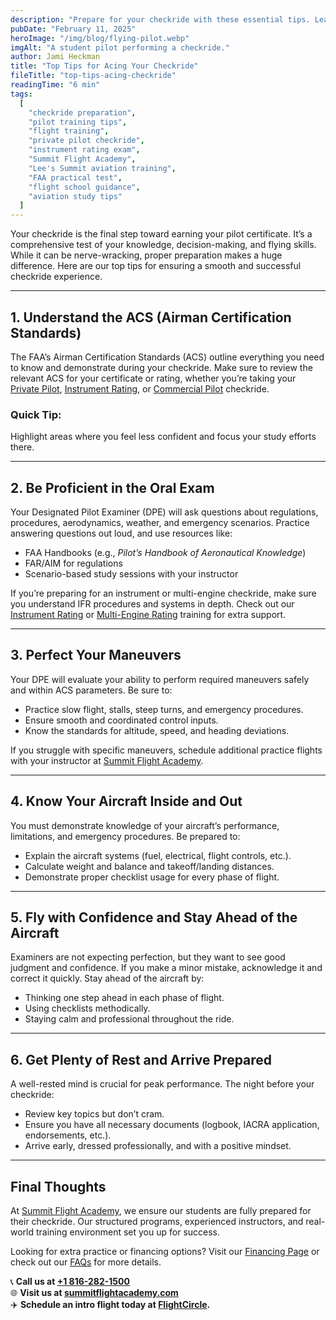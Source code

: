 ```yaml
---
description: "Prepare for your checkride with these essential tips. Learn what to expect, how to study effectively, and how Summit Flight Academy can help you succeed."
pubDate: "February 11, 2025"
heroImage: "/img/blog/flying-pilot.webp"
imgAlt: "A student pilot performing a checkride."
author: Jami Heckman
title: "Top Tips for Acing Your Checkride"
fileTitle: "top-tips-acing-checkride"
readingTime: "6 min"
tags:
  [
    "checkride preparation",
    "pilot training tips",
    "flight training",
    "private pilot checkride",
    "instrument rating exam",
    "Summit Flight Academy",
    "Lee's Summit aviation training",
    "FAA practical test",
    "flight school guidance",
    "aviation study tips"
  ]
---
```


Your checkride is the final step toward earning your pilot certificate. It’s a comprehensive test of your knowledge, decision-making, and flying skills. While it can be nerve-wracking, proper preparation makes a huge difference. Here are our top tips for ensuring a smooth and successful checkride experience.

---

## 1. Understand the ACS (Airman Certification Standards)
The FAA’s Airman Certification Standards (ACS) outline everything you need to know and demonstrate during your checkride. Make sure to review the relevant ACS for your certificate or rating, whether you’re taking your [Private Pilot](https://www.summitflightacademy.com/flight-programs/private-pilot-training/), [Instrument Rating](https://www.summitflightacademy.com/flight-programs/instrument-rating/), or [Commercial Pilot](https://www.summitflightacademy.com/flight-programs/commercial-pilot-training/) checkride.

### Quick Tip:
Highlight areas where you feel less confident and focus your study efforts there.

---

## 2. Be Proficient in the Oral Exam
Your Designated Pilot Examiner (DPE) will ask questions about regulations, procedures, aerodynamics, weather, and emergency scenarios. Practice answering questions out loud, and use resources like:
- FAA Handbooks (e.g., *Pilot’s Handbook of Aeronautical Knowledge*)
- FAR/AIM for regulations
- Scenario-based study sessions with your instructor

If you’re preparing for an instrument or multi-engine checkride, make sure you understand IFR procedures and systems in depth. Check out our [Instrument Rating](https://www.summitflightacademy.com/flight-programs/instrument-rating/) or [Multi-Engine Rating](https://www.summitflightacademy.com/flight-programs/multi-engine-rating/) training for extra support.

---

## 3. Perfect Your Maneuvers
Your DPE will evaluate your ability to perform required maneuvers safely and within ACS parameters. Be sure to:
- Practice slow flight, stalls, steep turns, and emergency procedures.
- Ensure smooth and coordinated control inputs.
- Know the standards for altitude, speed, and heading deviations.

If you struggle with specific maneuvers, schedule additional practice flights with your instructor at [Summit Flight Academy](https://www.summitflightacademy.com/).

---

## 4. Know Your Aircraft Inside and Out
You must demonstrate knowledge of your aircraft’s performance, limitations, and emergency procedures. Be prepared to:
- Explain the aircraft systems (fuel, electrical, flight controls, etc.).
- Calculate weight and balance and takeoff/landing distances.
- Demonstrate proper checklist usage for every phase of flight.

---

## 5. Fly with Confidence and Stay Ahead of the Aircraft
Examiners are not expecting perfection, but they want to see good judgment and confidence. If you make a minor mistake, acknowledge it and correct it quickly. Stay ahead of the aircraft by:
- Thinking one step ahead in each phase of flight.
- Using checklists methodically.
- Staying calm and professional throughout the ride.

---

## 6. Get Plenty of Rest and Arrive Prepared
A well-rested mind is crucial for peak performance. The night before your checkride:
- Review key topics but don’t cram.
- Ensure you have all necessary documents (logbook, IACRA application, endorsements, etc.).
- Arrive early, dressed professionally, and with a positive mindset.

---

## Final Thoughts
At [Summit Flight Academy](https://www.summitflightacademy.com/), we ensure our students are fully prepared for their checkride. Our structured programs, experienced instructors, and real-world training environment set you up for success.

Looking for extra practice or financing options? Visit our [Financing Page](https://www.summitflightacademy.com/resources/financing/) or check out our [FAQs](https://www.summitflightacademy.com/resources/faqs/) for more details.

📞 **Call us at [+1 816-282-1500](tel:+18162821500)**  
🌐 **Visit us at [summitflightacademy.com](https://www.summitflightacademy.com/)**  
✈️ **Schedule an intro flight today at [FlightCircle](https://www.flightcircle.com/shop/325431594e72/4000002368).**

